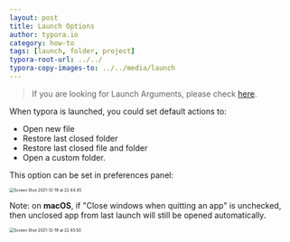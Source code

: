 ```yaml
---
layout: post
title: Launch Options
author: typora.io
category: how-to
tags: [launch, folder, project]
typora-root-url: ../../
typora-copy-images-to: ../../media/launch
---
```


> If you are looking for Launch Arguments, please check [here](/Launch-Arguments/).

When typora is launched, you could set default actions to:

- Open new file
- Restore last closed folder
- Restore last closed file and folder
- Open a custom folder.

This option can be set in preferences panel:

<img src="/media/launch/Screen Shot 2021-12-19 at 22.44.45.png" alt="Screen Shot 2021-12-19 at 22.44.45" style="zoom:50%;" />

Note: on **macOS**, if "Close windows when quitting an app" is unchecked, then unclosed app from last launch will still be opened automatically.

<img src="/media/launch/Screen Shot 2021-12-19 at 22.45.50.png" alt="Screen Shot 2021-12-19 at 22.45.50" style="zoom:50%;" />
